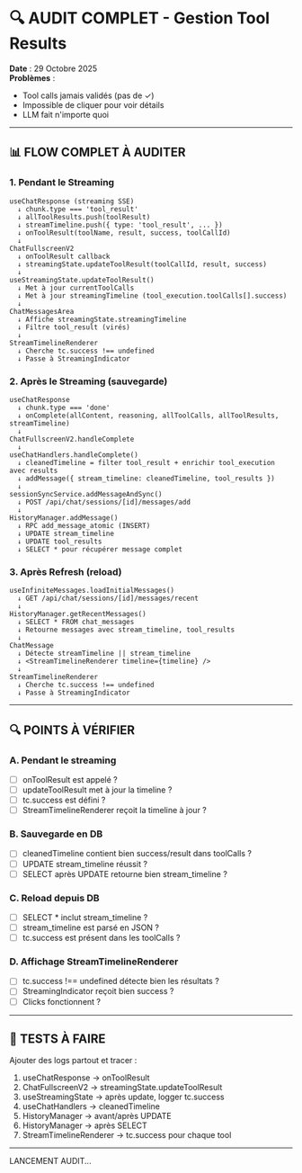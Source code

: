 # 🔍 AUDIT COMPLET - Gestion Tool Results

**Date** : 29 Octobre 2025  
**Problèmes** : 
- Tool calls jamais validés (pas de ✓)
- Impossible de cliquer pour voir détails
- LLM fait n'importe quoi

---

## 📊 FLOW COMPLET À AUDITER

### 1. Pendant le Streaming

```
useChatResponse (streaming SSE)
  ↓ chunk.type === 'tool_result'
  ↓ allToolResults.push(toolResult)
  ↓ streamTimeline.push({ type: 'tool_result', ... })
  ↓ onToolResult(toolName, result, success, toolCallId)
  ↓
ChatFullscreenV2
  ↓ onToolResult callback
  ↓ streamingState.updateToolResult(toolCallId, result, success)
  ↓
useStreamingState.updateToolResult()
  ↓ Met à jour currentToolCalls
  ↓ Met à jour streamingTimeline (tool_execution.toolCalls[].success)
  ↓
ChatMessagesArea
  ↓ Affiche streamingState.streamingTimeline
  ↓ Filtre tool_result (virés)
  ↓
StreamTimelineRenderer
  ↓ Cherche tc.success !== undefined
  ↓ Passe à StreamingIndicator
```

### 2. Après le Streaming (sauvegarde)

```
useChatResponse
  ↓ chunk.type === 'done'
  ↓ onComplete(allContent, reasoning, allToolCalls, allToolResults, streamTimeline)
  ↓
ChatFullscreenV2.handleComplete
  ↓
useChatHandlers.handleComplete()
  ↓ cleanedTimeline = filter tool_result + enrichir tool_execution avec results
  ↓ addMessage({ stream_timeline: cleanedTimeline, tool_results })
  ↓
sessionSyncService.addMessageAndSync()
  ↓ POST /api/chat/sessions/[id]/messages/add
  ↓
HistoryManager.addMessage()
  ↓ RPC add_message_atomic (INSERT)
  ↓ UPDATE stream_timeline
  ↓ UPDATE tool_results
  ↓ SELECT * pour récupérer message complet
```

### 3. Après Refresh (reload)

```
useInfiniteMessages.loadInitialMessages()
  ↓ GET /api/chat/sessions/[id]/messages/recent
  ↓
HistoryManager.getRecentMessages()
  ↓ SELECT * FROM chat_messages
  ↓ Retourne messages avec stream_timeline, tool_results
  ↓
ChatMessage
  ↓ Détecte streamTimeline || stream_timeline
  ↓ <StreamTimelineRenderer timeline={timeline} />
  ↓
StreamTimelineRenderer
  ↓ Cherche tc.success !== undefined
  ↓ Passe à StreamingIndicator
```

---

## 🔍 POINTS À VÉRIFIER

### A. Pendant le streaming

- [ ] onToolResult est appelé ?
- [ ] updateToolResult met à jour la timeline ?
- [ ] tc.success est défini ?
- [ ] StreamTimelineRenderer reçoit la timeline à jour ?

### B. Sauvegarde en DB

- [ ] cleanedTimeline contient bien success/result dans toolCalls ?
- [ ] UPDATE stream_timeline réussit ?
- [ ] SELECT après UPDATE retourne bien stream_timeline ?

### C. Reload depuis DB

- [ ] SELECT * inclut stream_timeline ?
- [ ] stream_timeline est parsé en JSON ?
- [ ] tc.success est présent dans les toolCalls ?

### D. Affichage StreamTimelineRenderer

- [ ] tc.success !== undefined détecte bien les résultats ?
- [ ] StreamingIndicator reçoit bien success ?
- [ ] Clicks fonctionnent ?

---

## 🧪 TESTS À FAIRE

Ajouter des logs partout et tracer :

1. useChatResponse → onToolResult
2. ChatFullscreenV2 → streamingState.updateToolResult
3. useStreamingState → après update, logger tc.success
4. useChatHandlers → cleanedTimeline
5. HistoryManager → avant/après UPDATE
6. HistoryManager → après SELECT
7. StreamTimelineRenderer → tc.success pour chaque tool

---

LANCEMENT AUDIT...

